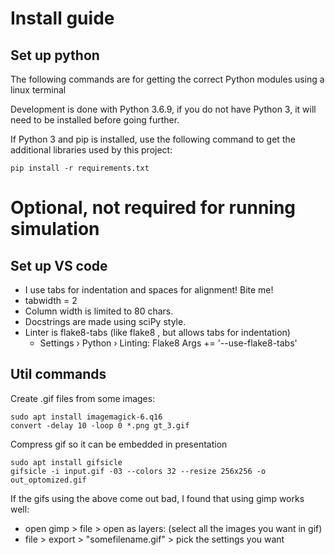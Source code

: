 # Install guide

## Set up python

The following commands are for getting the correct Python modules using a linux terminal

Development is done with Python 3.6.9, if you do not have Python 3, it will need to be installed before going further.

If Python 3 and pip is installed, use the following command to get the additional libraries used by this project:

```
pip install -r requirements.txt
```

# Optional, not required for running simulation


## Set up VS code

* I use tabs for indentation and spaces for alignment! Bite me!
* tabwidth = 2
* Column width is limited to 80 chars.
* Docstrings are made using sciPy style.
* Linter is flake8-tabs (like flake8 , but allows tabs for indentation)
  * Settings › Python › Linting: Flake8 Args += '--use-flake8-tabs'


## Util commands

Create .gif files from some images:
```
sudo apt install imagemagick-6.q16
convert -delay 10 -loop 0 *.png gt_3.gif
```

Compress gif so it can be embedded in presentation
```
sudo apt install gifsicle
gifsicle -i input.gif -03 --colors 32 --resize 256x256 -o out_optomized.gif
```

If the gifs using the above come out bad, I found that using gimp works well:
* open gimp > file > open as layers: (select all the images you want in gif)
* file > export > "somefilename.gif" > pick the settings you want





